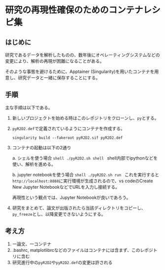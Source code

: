 # 研究の再現性確保のためのコンテナレシピ集

## はじめに

研究であるデータを解析したものの、数年後にオペレーティングシステムなどの変更により、解析の再現が困難になることがある。

そのような事態を避けるために、Apptainer (Singularity)を用いたコンテナを用意し、研究データと一緒に保存することにする。

## 手順

主な手順は以下である。

1. 新しいプロジェクトを始める時はこのレポジトリをクローンし、`py`とする。
2. `pyR2D2.def`で定義されているようにコンテナを作成する。
    ```shell
    singularity build --fakeroot pyR2D2.sif pyR2D2.def
    ```
3. コンテナの起動は以下の2通り

    a. シェルを使う場合
        ```shell
        ./pyR2D2.sh shell
        ```
        shell内部でipythonなどを使い、解析を進める。
        
    b. jupyter notebookを使う場合
        ```shell
        ./pyR2D2.sh run
        ```
        これを実行すると`http://localhost:8888`に実行環境が生成されるので、vs codeのCreate New Jupyter NotebookなどでURLを入力し接続する。

    再現性という観点では、Jupyter Notebookが良いであろう。

4. 研究をまとめて、論文が出版されたら当該ディレクトリをコピーし、`py_freeze`とし、以降変更できないようにする。

## 考え方

1. 一論文、一コンテナ
2. .bashrc, matplotlibrcなどのファイルはコンテナには含まず、このレポジトリに含む
3. 研究進行中の`pyR2D2`や`pyR2D2.def`の変更は許される
